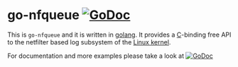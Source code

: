 go-nfqueue [![GoDoc](https://godoc.org/github.com/florianl/go-nfqueue?status.svg)](https://godoc.org/github.com/florianl/go-nfqueue)
============

This is `go-nfqueue` and it is written in [golang](https://golang.org/). It provides a [C](https://en.wikipedia.org/wiki/C_(programming_language))-binding free API to the netfilter based log subsystem of the [Linux kernel](https://www.kernel.org).

For documentation and more examples please take a look at [![GoDoc](https://godoc.org/github.com/florianl/go-nfqueue?status.svg)](https://godoc.org/github.com/florianl/go-nfqueue)
